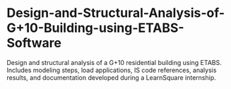 # Design-and-Structural-Analysis-of-G+10-Building-using-ETABS-Software
Design and structural analysis of a G+10 residential building using ETABS. Includes modeling steps, load applications, IS code references, analysis results, and documentation developed during a LearnSquare internship.
